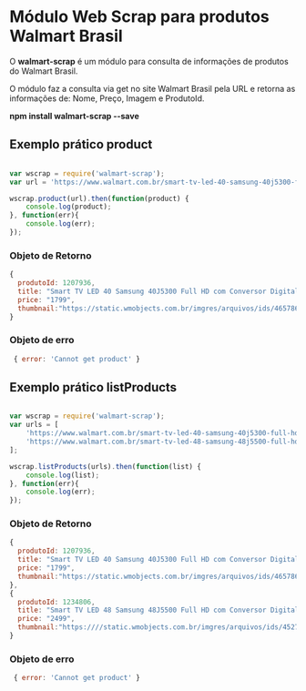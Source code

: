 # Módulo Web Scrap para produtos Walmart Brasil

O **walmart-scrap** é um módulo para consulta de informações de produtos do Walmart Brasil.

O módulo faz a consulta via get no site Walmart Brasil pela URL e retorna as informações de: Nome, Preço, Imagem e ProdutoId.

**npm install walmart-scrap --save**

## Exemplo prático product

```js

var wscrap = require('walmart-scrap');
var url = 'https://www.walmart.com.br/smart-tv-led-40-samsung-40j5300-full-hd-com-conversor-digital-2-hdmi-2-usb-wi-fi-integrado/3076114/pr';

wscrap.product(url).then(function(product) {
	console.log(product);
}, function(err){
	console.log(err);
});
```

### Objeto de Retorno

```js
{
  produtoId: 1207936,
  title: "Smart TV LED 40 Samsung 40J5300 Full HD com Conversor Digital 2 HDMI 2 USB Wi-Fi Integrado",
  price: "1799",
  thumbnail:"https://static.wmobjects.com.br/imgres/arquivos/ids/4657865-344-344/smart-tv-led-40--samsung-40j5300-full-hd-com-conversor-digital-2-hdmi-2-usb-wi-fi-integrado.jpg"
}
```

### Objeto de erro

```js
 { error: 'Cannot get product' }
```

## Exemplo prático listProducts

```js

var wscrap = require('walmart-scrap');
var urls = [
	'https://www.walmart.com.br/smart-tv-led-40-samsung-40j5300-full-hd-com-conversor-digital-2-hdmi-2-usb-wi-fi-integrado/3076114/pr',
	'https://www.walmart.com.br/smart-tv-led-48-samsung-48j5500-full-hd-com-conversor-digital-3-hdmi-2-usb-wi-fi-integrado-funcao-game/3076137/pr'
];

wscrap.listProducts(urls).then(function(list) {
	console.log(list);
}, function(err){
	console.log(err);
});
```

### Objeto de Retorno

```js
{
  produtoId: 1207936,
  title: "Smart TV LED 40 Samsung 40J5300 Full HD com Conversor Digital 2 HDMI 2 USB Wi-Fi Integrado",
  price: "1799",
  thumbnail:"https://static.wmobjects.com.br/imgres/arquivos/ids/4657865-344-344/smart-tv-led-40--samsung-40j5300-full-hd-com-conversor-digital-2-hdmi-2-usb-wi-fi-integrado.jpg"
},
{
  produtoId: 1234806,
  title: "Smart TV LED 48 Samsung 48J5500 Full HD com Conversor Digital 3 HDMI 2 USB Wi-Fi Integrado Função Game",
  price: "2499",
  thumbnail:"https:////static.wmobjects.com.br/imgres/arquivos/ids/4527880-344-344/smart-tv-led-48--samsung-48j5500-full-hd-com-conversor-digital-3-hdmi-2-usb-wi-fi-integrado-funcao-game.jpg"
}

```

### Objeto de erro

```js
 { error: 'Cannot get product' }
```
